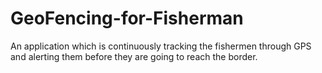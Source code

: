 # GeoFencing-for-Fisherman

An application which is continuously tracking the fishermen through GPS and alerting them before they are going to reach the border.
